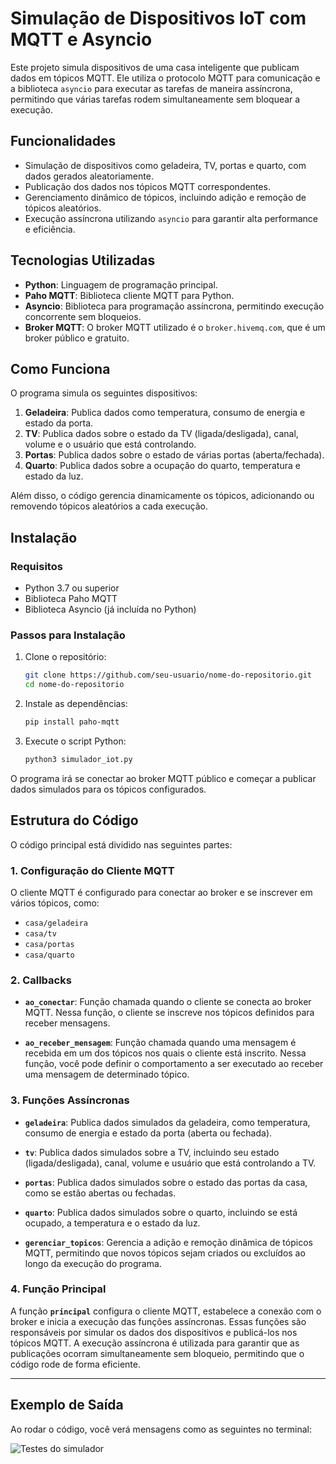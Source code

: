 # Simulação de Dispositivos IoT com MQTT e Asyncio

Este projeto simula dispositivos de uma casa inteligente que publicam dados em tópicos MQTT. Ele utiliza o protocolo MQTT para comunicação e a biblioteca `asyncio` para executar as tarefas de maneira assíncrona, permitindo que várias tarefas rodem simultaneamente sem bloquear a execução.

## Funcionalidades

- Simulação de dispositivos como geladeira, TV, portas e quarto, com dados gerados aleatoriamente.
- Publicação dos dados nos tópicos MQTT correspondentes.
- Gerenciamento dinâmico de tópicos, incluindo adição e remoção de tópicos aleatórios.
- Execução assíncrona utilizando `asyncio` para garantir alta performance e eficiência.

## Tecnologias Utilizadas

- **Python**: Linguagem de programação principal.
- **Paho MQTT**: Biblioteca cliente MQTT para Python.
- **Asyncio**: Biblioteca para programação assíncrona, permitindo execução concorrente sem bloqueios.
- **Broker MQTT**: O broker MQTT utilizado é o `broker.hivemq.com`, que é um broker público e gratuito.

## Como Funciona

O programa simula os seguintes dispositivos:
1. **Geladeira**: Publica dados como temperatura, consumo de energia e estado da porta.
2. **TV**: Publica dados sobre o estado da TV (ligada/desligada), canal, volume e o usuário que está controlando.
3. **Portas**: Publica dados sobre o estado de várias portas (aberta/fechada).
4. **Quarto**: Publica dados sobre a ocupação do quarto, temperatura e estado da luz.

Além disso, o código gerencia dinamicamente os tópicos, adicionando ou removendo tópicos aleatórios a cada execução.

## Instalação

### Requisitos
- Python 3.7 ou superior
- Biblioteca Paho MQTT
- Biblioteca Asyncio (já incluída no Python)

### Passos para Instalação

1. Clone o repositório:
   ```bash
   git clone https://github.com/seu-usuario/nome-do-repositorio.git
   cd nome-do-repositorio
   ```
2. Instale as dependências:
   ```bash
   pip install paho-mqtt
   ```
3. Execute o script Python:
   ```bash
   python3 simulador_iot.py
   ```

O programa irá se conectar ao broker MQTT público e começar a publicar dados simulados para os tópicos configurados.


## Estrutura do Código

O código principal está dividido nas seguintes partes:

### 1. Configuração do Cliente MQTT

O cliente MQTT é configurado para conectar ao broker e se inscrever em vários tópicos, como:

- `casa/geladeira`
- `casa/tv`
- `casa/portas`
- `casa/quarto`

### 2. Callbacks

- **`ao_conectar`**: Função chamada quando o cliente se conecta ao broker MQTT. Nessa função, o cliente se inscreve nos tópicos definidos para receber mensagens.
  
- **`ao_receber_mensagem`**: Função chamada quando uma mensagem é recebida em um dos tópicos nos quais o cliente está inscrito. Nessa função, você pode definir o comportamento a ser executado ao receber uma mensagem de determinado tópico.

### 3. Funções Assíncronas

- **`geladeira`**: Publica dados simulados da geladeira, como temperatura, consumo de energia e estado da porta (aberta ou fechada).
  
- **`tv`**: Publica dados simulados sobre a TV, incluindo seu estado (ligada/desligada), canal, volume e usuário que está controlando a TV.
  
- **`portas`**: Publica dados simulados sobre o estado das portas da casa, como se estão abertas ou fechadas.
  
- **`quarto`**: Publica dados simulados sobre o quarto, incluindo se está ocupado, a temperatura e o estado da luz.

- **`gerenciar_topicos`**: Gerencia a adição e remoção dinâmica de tópicos MQTT, permitindo que novos tópicos sejam criados ou excluídos ao longo da execução do programa.

### 4. Função Principal

A função **`principal`** configura o cliente MQTT, estabelece a conexão com o broker e inicia a execução das funções assíncronas. Essas funções são responsáveis por simular os dados dos dispositivos e publicá-los nos tópicos MQTT. A execução assíncrona é utilizada para garantir que as publicações ocorram simultaneamente sem bloqueio, permitindo que o código rode de forma eficiente.

---

## Exemplo de Saída

Ao rodar o código, você verá mensagens como as seguintes no terminal:


![Testes do simulador](imagem.jpg)
